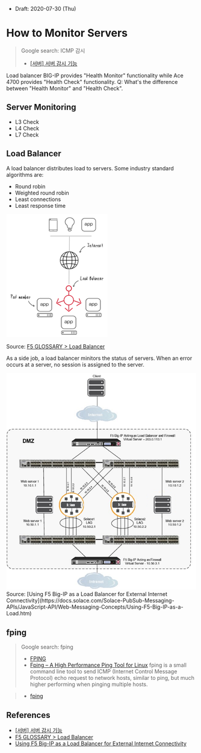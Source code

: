 * Draft: 2020-07-30 (Thu)
# How to Monitor Servers

> Google search: ICMP 감시
> * [[서버] 서버 감시 기능](https://m.blog.naver.com/PostView.nhn?blogId=pjt3591oo&logNo=220547504579&proxyReferer=https:%2F%2Fwww.google.com%2F)

Load balancer BIG-IP provides "Health Monitor" functionality while Ace 4700 provides "Health Check" functionality.
Q: What's the difference between "Health Monitor" and "Health Check".

## Server Monitoring
* L3 Check
* L4 Check
* L7 Check

## Load Balancer
A load balancer distributes load to servers. Some industry standard algorithms are:
* Round robin
* Weighted round robin
* Least connections
* Least response time

<img src="images/intro-load_balancer-f5_glossary.png">

Source: [F5 GLOSSARY > Load Balancer](https://www.f5.com/services/resources/glossary/load-balancer)

As a side job, a load balancer minitors the status of servers. When an error occurs at a server, no session is assigned to the server. 
  
<img src="images/figure5-2_advanced_n_1_redundancy.png">
Source: [Using F5 Big-IP as a Load Balancer for External Internet Connectivity](https://docs.solace.com/Solace-PubSub-Messaging-APIs/JavaScript-API/Web-Messaging-Concepts/Using-F5-Big-IP-as-a-Load.htm)

## fping
> Google search: fping
> * [FPING](https://fping.org/fping.1.html)
> * [Fping – A High Performance Ping Tool for Linux](https://www.tecmint.com/ping-multiple-linux-hosts-using-fping/)
>    fping is a small command line tool to send ICMP (Internet Control Message Protocol) echo request to network hosts, similar to ping, but much higher performing when pinging multiple hosts.

> * [fping](https://fping.org/)



## References
* [[서버] 서버 감시 기능](https://m.blog.naver.com/PostView.nhn?blogId=pjt3591oo&logNo=220547504579&proxyReferer=https:%2F%2Fwww.google.com%2F)
* [F5 GLOSSARY > Load Balancer](https://www.f5.com/services/resources/glossary/load-balancer)
* [Using F5 Big-IP as a Load Balancer for External Internet Connectivity](https://docs.solace.com/Solace-PubSub-Messaging-APIs/JavaScript-API/Web-Messaging-Concepts/Using-F5-Big-IP-as-a-Load.htm)
